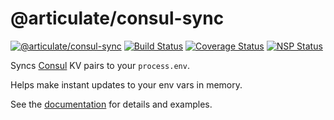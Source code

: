 # @articulate/consul-sync
[![@articulate/consul-sync](https://img.shields.io/npm/v/@articulate/consul-sync.svg)](https://www.npmjs.com/package/@articulate/consul-sync)
[![Build Status](https://travis-ci.org/articulate/consul-sync.svg?branch=master)](https://travis-ci.org/articulate/consul-sync)
[![Coverage Status](https://coveralls.io/repos/github/articulate/consul-sync/badge.svg?branch=master)](https://coveralls.io/github/articulate/consul-sync?branch=master)
[![NSP Status](https://nodesecurity.io/orgs/articulate/projects/9fef40ef-560a-40a4-ab9a-9003223a43b9/badge)](https://nodesecurity.io/orgs/articulate/projects/9fef40ef-560a-40a4-ab9a-9003223a43b9)

Syncs [Consul](https://www.consul.io/) KV pairs to your `process.env`.

Helps make instant updates to your env vars in memory.

See the [documentation](https://github.com/articulate/consul-sync/blob/master/API.md) for details and examples.
